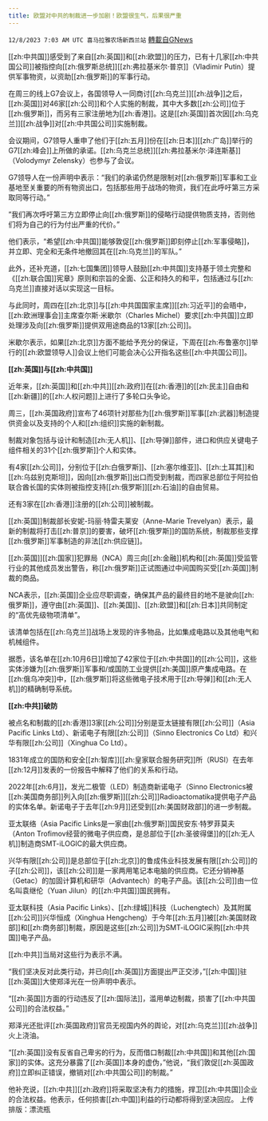 ```yaml
---
title: 欧盟对中共的制裁进一步加剧！欧盟很生气，后果很严重
---
```

`12/8/2023 7:03 AM UTC 喜马拉雅农场新西兰站` [轉載自GNews](https://gnews.org/articles/2085497)

[[zh:中共国]]感受到了来自[[zh:英国]]和[[zh:欧盟]]的压力，已有十几家[[zh:中共国公司]]被指控向[[zh:俄罗斯总统]][[zh:弗拉基米尔·普京]]（Vladimir Putin）提供军事物资，以资助[[zh:俄罗斯]]的军事行动。

在周三的线上G7会议上，各国领导人一同商讨[[zh:乌克兰]][[zh:战争]]之后，[[zh:英国]]对46家[[zh:公司]]和个人实施的制裁，其中大多数[[zh:公司]]位于[[zh:俄罗斯]]，而另有三家注册地为[[zh:香港]]。这是[[zh:英国]]首次因[[zh:乌克兰]][[zh:战争]]对[[zh:中共国公司]]实施制裁。

会议期间，G7领导人重申了他们于[[zh:五月]]份在[[zh:日本]][[zh:广岛]]举行的G7[[zh:峰会]]上所做的承诺。[[zh:乌克兰总统]][[zh:弗拉基米尔·泽连斯基]]（Volodymyr Zelensky）也参与了会议。

G7领导人在一份声明中表示：“我们的承诺仍然是限制对[[zh:俄罗斯]]军事和工业基地至关重要的所有物资出口，包括那些用于战场的物资，我们在此呼吁第三方采取同等行动。”

”我们再次呼吁第三方立即停止向[[zh:俄罗斯]]的侵略行动提供物质支持，否则他们将为自己的行为付出严重的代价。”

他们表示，“希望[[zh:中共国]]能够敦促[[zh:俄罗斯]]即刻停止[[zh:军事侵略]]，并立即、完全和无条件地撤回其在[[zh:乌克兰]]的军队。”

此外，还补充道，[[zh:七国集团]]领导人鼓励[[zh:中共国]]支持基于领土完整和《[[zh:联合国]]宪章》原则和宗旨的全面、公正和持久的和平，包括通过与[[zh:乌克兰]]直接对话以实现这一目标。

与此同时，周四在[[zh:北京]]与[[zh:中共国国家主席]][[zh:习近平]]的会晤中，[[zh:欧洲理事会]]主席查尔斯·米歇尔（Charles Michel）要求[[zh:中共国]]立即处理涉及向[[zh:俄罗斯]]提供双用途商品的13家[[zh:公司]]。

米歇尔表示，如果[[zh:北京]]方面不能给予充分的保证，下周在[[zh:布鲁塞尔]]举行的[[zh:欧盟领导人]]会议上他们可能会决心公开指名这些[[zh:中共国公司]]。

**[[zh:英国]]与[[zh:中共国]]**

近年来，[[zh:英国]]和[[zh:中共]][[zh:政府]]在[[zh:香港]]的[[zh:民主]]自由和[[zh:新疆]]的[[zh:人权问题]]上进行了多轮口头争论。

周三，[[zh:英国政府]]宣布了46项针对那些为[[zh:俄罗斯]]军事[[zh:武器]]制造提供资金以及支持的个人和[[zh:组织]]实施的新制裁。

制裁对象包括与设计和制造[[zh:无人机]]、[[zh:导弹]]部件，进口和供应关键电子组件相关的31个[[zh:俄罗斯]]个人和实体。

有4家[[zh:公司]]，分别位于[[zh:白俄罗斯]]、[[zh:塞尔维亚]]、[[zh:土耳其]]和[[zh:乌兹别克斯坦]]，因向[[zh:俄罗斯]]出口而受到制裁，而四家总部位于阿拉伯联合酋长国的实体则被指控支持[[zh:俄罗斯]][[zh:石油]]的自由贸易。

还有3家在[[zh:香港]]注册的[[zh:公司]]被制裁。

[[zh:英国]]制裁部长安妮\-玛丽·特雷夫莱安（Anne-Marie Trevelyan）表示，最新的制裁将打击[[zh:普京]]的要害，破坏[[zh:俄罗斯]]的国防系统，制裁那些支撑[[zh:俄罗斯]]军事制造的非法[[zh:供应链]]。

[[zh:英国]][[zh:国家]]犯罪局（NCA）周三向[[zh:金融]]机构和[[zh:英国]]受监管行业的其他成员发出警告，称[[zh:俄罗斯]]正试图通过中间国购买受[[zh:英国]]制裁的商品。

NCA表示，[[zh:英国]]企业应尽职调查，确保其产品的最终目的地不是驶向[[zh:俄罗斯]]，遵守由[[zh:英国]]、[[zh:美国]]、[[zh:欧盟]]和[[zh:日本]]共同制定的“高优先级物项清单”。

该清单包括在[[zh:乌克兰]]战场上发现的许多物品，比如集成电路以及其他电气和机械组件。

据悉，该名单在[[zh:10月6日]]增加了42家位于[[zh:中共国]]的[[zh:公司]]，这些实体涉嫌为[[zh:俄罗斯]]军事和/或国防工业提供[[zh:美国]]原产集成电路。在[[zh:俄乌冲突]]中，[[zh:俄罗斯]]将这些微电子技术用于[[zh:导弹]]和[[zh:无人机]]的精确制导系统。

**[[zh:中共]]破防**

被点名和制裁的[[zh:香港]]3家[[zh:公司]]分别是亚太链接有限[[zh:公司]]（Asia Pacific Links Ltd）、新诺电子有限[[zh:公司]]（Sinno Electronics Co Ltd）和兴华有限[[zh:公司]]（Xinghua Co Ltd）。

1831年成立的国防和安全[[zh:智库]][[zh:皇家联合服务研究]]所（RUSI）在去年[[zh:12月]]发表的一份报告中解释了他们的关系和行动。

2022年[[zh:6月]]，发光二极管（LED）制造商新诺电子（Sinno Electronics被[[zh:美国商务部]]列入向[[zh:俄罗斯]][[zh:公司]]Radioactomatika提供电子产品的实体名单。新诺电子于去年[[zh:9月]]还受到[[zh:美国财政部]]的进一步制裁。

亚太联络（Asia Pacific Links是一家由[[zh:俄罗斯]]国民安东·特罗菲莫夫（Anton Trofimov经营的微电子供应商，是总部位于[[zh:圣彼得堡]]的[[zh:无人机]]制造商SMT-iLOGIC的最大供应商。

兴华有限[[zh:公司]]是总部位于[[zh:北京]]的鲁成伟业科技发展有限[[zh:公司]]的子[[zh:公司]]，该[[zh:公司]]是一家两用笔记本电脑的供应商。它还分销神基（Getac）的加固计算机和研华（Advantech）的电子产品。该[[zh:公司]]由一位名叫袁继伦（Yuan Jilun）的[[zh:中共国]]国民拥有。

亚太联科技（Asia Pacific Links）、[[zh:绿城]]科技（Luchengtech）及其附属[[zh:公司]]兴华恒成（Xinghua Hengcheng）于今年[[zh:五月]]被[[zh:美国财政部]]和[[zh:商务部]]制裁，原因是这些[[zh:公司]]为SMT-iLOGIC采购[[zh:中共国]]电子产品。

[[zh:中共]]当局对这些行为表示不满。

“我们坚决反对此类行动，并已向[[zh:英国]]方面提出严正交涉，”[[zh:中国]]驻[[zh:英国]]大使郑泽光在一份声明中表示。

“[[zh:英国]]方面的行动违反了[[zh:国际法]]，滥用单边制裁，损害了[[zh:中共国公司]]的合法权益。”

郑泽光还批评[[zh:英国政府]]官员无视国内外的舆论，对[[zh:乌克兰]][[zh:战争]]火上浇油。

“[[zh:英国]]没有反省自己卑劣的行为，反而借口制裁[[zh:中共国]]和其他[[zh:国家]]的实体。这充分暴露了[[zh:英国]]本身的虚伪，”他说，“我们敦促[[zh:英国政府]]立即纠正错误，撤销对[[zh:中共国公司]]的制裁。”

他补充说，[[zh:中共]][[zh:政府]]将采取坚决有力的措施，捍卫[[zh:中共国]]企业的合法权益。他表示，任何损害[[zh:中国]]利益的行动都将得到坚决回应。
上传排版：漂流瓶
